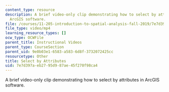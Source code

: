 ```yaml
---
content_type: resource
description: A brief video-only clip demonstrating how to select by attributes in
  ArcGIS software.
file: /courses/11-205-introduction-to-spatial-analysis-fall-2019/7e7d397aeb2795d987ae45f270f98ca4_MIT11_205F19_select_by_attributes.mp4
file_type: video/mp4
learning_resource_types: []
ocw_type: OCWFile
parent_title: Instructional Videos
parent_type: CourseSection
parent_uid: 9e0b03e1-6583-a583-6d8f-3732072425cc
resourcetype: Other
title: Select by Attributes
uid: 7e7d397a-eb27-95d9-87ae-45f270f98ca4
---
```

A brief video-only clip demonstrating how to select by attributes in ArcGIS software.


